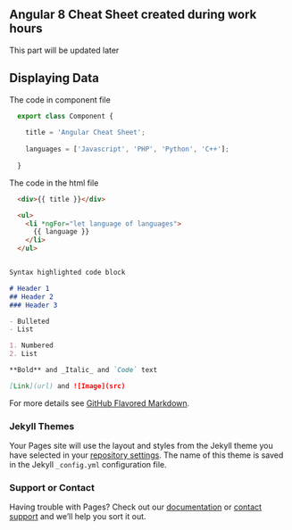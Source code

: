 ## Angular 8 Cheat Sheet created during work hours

This part will be updated later 

## Displaying Data
The code in component file
```javascript
  export class Component {
  
    title = 'Angular Cheat Sheet';
    
    languages = ['Javascript', 'PHP', 'Python', 'C++'];
    
  }
```
The code in the html file
```html
  <div>{{ title }}</div>

  <ul>
    <li *ngFor="let language of languages">
      {{ language }}
    </li>
  </ul>
```



```markdown

Syntax highlighted code block

# Header 1
## Header 2
### Header 3

- Bulleted
- List

1. Numbered
2. List

**Bold** and _Italic_ and `Code` text

[Link](url) and ![Image](src)
```

For more details see [GitHub Flavored Markdown](https://guides.github.com/features/mastering-markdown/).

### Jekyll Themes

Your Pages site will use the layout and styles from the Jekyll theme you have selected in your [repository settings](https://github.com/eneajaho/angular-chsh/settings). The name of this theme is saved in the Jekyll `_config.yml` configuration file.

### Support or Contact

Having trouble with Pages? Check out our [documentation](https://help.github.com/categories/github-pages-basics/) or [contact support](https://github.com/contact) and we’ll help you sort it out.
